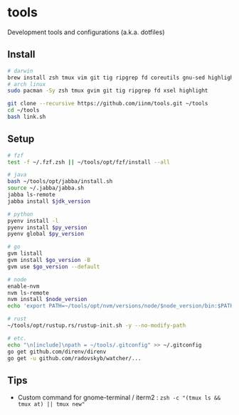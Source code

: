 # tools

Development tools and configurations (a.k.a. dotfiles)

## Install

```sh
# darwin
brew install zsh tmux vim git tig ripgrep fd coreutils gnu-sed highlight
# arch linux
sudo pacman -Sy zsh tmux gvim git tig ripgrep fd xsel highlight
```

```sh
git clone --recursive https://github.com/iinm/tools.git ~/tools
cd ~/tools
bash link.sh
```

## Setup

```sh
# fzf
test -f ~/.fzf.zsh || ~/tools/opt/fzf/install --all

# java
bash ~/tools/opt/jabba/install.sh
source ~/.jabba/jabba.sh
jabba ls-remote
jabba install $jdk_version

# python
pyenv install -l
pyenv install $py_version
pyenv global $py_version

# go
gvm listall
gvm install $go_version -B
gvm use $go_version --default

# node
enable-nvm
nvm ls-remote
nvm install $node_version
echo 'export PATH=~/tools/opt/nvm/versions/node/$node_version/bin:$PATH' >> ~/.zshenv.local

# rust
~/tools/opt/rustup.rs/rustup-init.sh -y --no-modify-path

# etc.
echo "\n[include]\npath = ~/tools/.gitconfig" >> ~/.gitconfig
go get github.com/direnv/direnv
go get -u github.com/radovskyb/watcher/...
```

## Tips

- Custom command for gnome-terminal / iterm2 : `zsh -c "(tmux ls && tmux at) || tmux new"`
